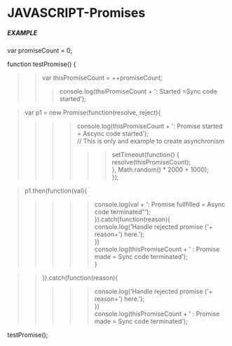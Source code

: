 # JAVASCRIPT-Promises

##### EXAMPLE

var promiseCount = 0; <br>

function testPromise() { <br>
>>var thisPromiseCount = ++promiseCount; <br>
>>>console.log(thsiPromiseCount + ': Started =Sync code started'); <br>
  
>var p1 = new Promise(function(resolve, reject){ <br>
>>>>console.log(thisPromiseCount + ': Promise started = Ascync code started'); <br>
    // This is only and example to create asynchronism <br>
>>>>>>setTimeout(function() { <br>
>>>>>>resolve(thisPromiseCount);  <br>
>>>>}, Math.random() * 2000 + 1000); <br>
>}); <br>
  
>p1.then(function(val){ <br>
>>>>>console.log(val + ': Promise fullfilled = Async code terminated"'); <br>
>>}).catch(function(reason){ <br>
>>>>>console.log('Handle rejected promise ('+ reason+') here.'); <br>
>>}) <br>
>>>>>console.log(thisPromiseCount + ' : Promise made = Sync code terminated'); <br>
>} <br>

>>}).catch(function(reason){ <br>
>>>>>console.log('Handle rejected promise ('+ reason+') here.'); <br>
}) <br>
console.log(thisPromiseCount + ' : Promise made = Sync code terminated'); <br>


testPromise(); <br>
